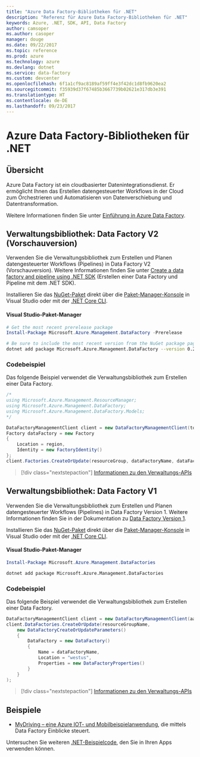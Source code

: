 ```yaml
---
title: "Azure Data Factory-Bibliotheken für .NET"
description: "Referenz für Azure Data Factory-Bibliotheken für .NET"
keywords: Azure, .NET, SDK, API, Data Factory
author: camsoper
ms.author: casoper
manager: douge
ms.date: 09/22/2017
ms.topic: reference
ms.prod: azure
ms.technology: azure
ms.devlang: dotnet
ms.service: data-factory
ms.custom: devcenter
ms.openlocfilehash: 6f1a1cf9ac8189af59ff4e3f42dc1d8fb9620ea2
ms.sourcegitcommit: f35939d37f67485b3667739b02621e317db3e391
ms.translationtype: HT
ms.contentlocale: de-DE
ms.lasthandoff: 09/23/2017
---
```

# <a name="azure-data-factory-libraries-for-net"></a>Azure Data Factory-Bibliotheken für .NET

## <a name="overview"></a>Übersicht

Azure Data Factory ist ein cloudbasierter Datenintegrationsdienst. Er ermöglicht Ihnen das Erstellen datengesteuerter Workflows in der Cloud zum Orchestrieren und Automatisieren von Datenverschiebung und Datentransformation.

Weitere Informationen finden Sie unter [Einführung in Azure Data Factory](/azure/data-factory/data-factory-introduction).

## <a name="management-library---data-factory-v2-preview"></a>Verwaltungsbibliothek: Data Factory V2 (Vorschauversion)

Verwenden Sie die Verwaltungsbibliothek zum Erstellen und Planen datengesteuerter Workflows (Pipelines) in Data Factory V2 (Vorschauversion).  Weitere Informationen finden Sie unter [Create a data factory and pipeline using .NET SDK](/azure/data-factory/quickstart-create-data-factory-dot-net) (Erstellen einer Data Factory und Pipeline mit dem .NET SDK).

Installieren Sie das [NuGet-Paket](https://www.nuget.org/packages/Microsoft.Azure.Management.DataFactory) direkt über die [Paket-Manager-Konsole][PackageManager] in Visual Studio oder mit der [.NET Core CLI][DotNetCLI].

#### <a name="visual-studio-package-manager"></a>Visual Studio-Paket-Manager

```powershell
# Get the most recent prerelease package
Install-Package Microsoft.Azure.Management.DataFactory -Prerelease
```

```bash
# Be sure to include the most recent version from the NuGet package page
dotnet add package Microsoft.Azure.Management.DataFactory --version 0.2.0-preview
```

### <a name="code-example"></a>Codebeispiel

Das folgende Beispiel verwendet die Verwaltungsbibliothek zum Erstellen einer Data Factory.

```csharp
/*
using Microsoft.Azure.Management.ResourceManager;
using Microsoft.Azure.Management.DataFactory;
using Microsoft.Azure.Management.DataFactory.Models;
*/

DataFactoryManagementClient client = new DataFactoryManagementClient(tokenCredentials) { SubscriptionId = subscriptionId };
Factory dataFactory = new Factory
{
    Location = region,
    Identity = new FactoryIdentity()
};
client.Factories.CreateOrUpdate(resourceGroup, dataFactoryName, dataFactory);
```

> [!div class="nextstepaction"]
> [Informationen zu den Verwaltungs-APIs](/dotnet/api/microsoft.azure.management.datafactory)

## <a name="management-library---data-factory-v1"></a>Verwaltungsbibliothek: Data Factory V1

Verwenden Sie die Verwaltungsbibliothek zum Erstellen und Planen datengesteuerter Workflows (Pipelines) in Data Factory Version 1.  Weitere Informationen finden Sie in der Dokumentation zu [Data Factory Version 1](/azure/data-factory/v1/data-factory-introduction).

Installieren Sie das [NuGet-Paket](https://www.nuget.org/packages/Microsoft.Azure.Management.DataFactories) direkt über die [Paket-Manager-Konsole][PackageManager] in Visual Studio oder mit der [.NET Core CLI][DotNetCLI].

#### <a name="visual-studio-package-manager"></a>Visual Studio-Paket-Manager

```powershell
Install-Package Microsoft.Azure.Management.DataFactories
```

```bash
dotnet add package Microsoft.Azure.Management.DataFactories
```

### <a name="code-example"></a>Codebeispiel

Das folgende Beispiel verwendet die Verwaltungsbibliothek zum Erstellen einer Data Factory.

```csharp
DataFactoryManagementClient client = new DataFactoryManagementClient(aadTokenCredentials, resourceManagerUri);
client.DataFactories.CreateOrUpdate(resourceGroupName,
    new DataFactoryCreateOrUpdateParameters()
    {
        DataFactory = new DataFactory()
        {
            Name = dataFactoryName,
            Location = "westus",
            Properties = new DataFactoryProperties()
        }
    }
);
```

> [!div class="nextstepaction"]
> [Informationen zu den Verwaltungs-APIs](/dotnet/api/overview/azure/datafactories/management)

## <a name="samples"></a>Beispiele

* [MyDriving – eine Azure IOT- und Mobilbeispielanwendung](https://azure.microsoft.com/resources/samples/mydriving/), die mittels Data Factory Einblicke steuert.

Untersuchen Sie weiteren [.NET-Beispielcode](https://azure.microsoft.com/resources/samples/?platform=dotnet), den Sie in Ihren Apps verwenden können.

[PackageManager]: https://docs.microsoft.com/nuget/tools/package-manager-console
[DotNetCLI]: https://docs.microsoft.com/dotnet/core/tools/dotnet-add-package
